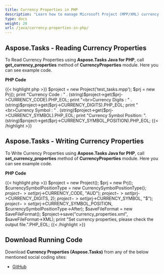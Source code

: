 ```yaml
---
title: Currency Properties in PHP
description: "Learn how to manage Microsoft Project (MPP/XML) currency properties using Aspose.Tasks Java for PHP."
type: docs
weight: 20
url: /java/currency-properties-in-php/
---
```


## **Aspose.Tasks - Reading Currency Properties**
To Read Currency Properties using **Aspose.Tasks Java for PHP**, call **get_currency_properties** method of **CurrencyProperties** module. Here you can see example code.

**PHP Code**

{{< highlight php >}}
$project = new Project('test_tasks.mpp');
$prj = new Prj();
print "Currency Code : " . (string)$project->get($prj->CURRENCY_CODE).PHP_EOL;
print "<br>Currency Digits : " . (string)$project->get($prj->CURRENCY_DIGITS).PHP_EOL;
print "<br>Currency Symbol : " . (string)$project->get($prj->CURRENCY_SYMBOL).PHP_EOL;
print "Currency Symbol Position: ". (string)$project->get($prj->CURRENCY_SYMBOL_POSITION).PHP_EOL;
{{< /highlight >}}

## **Aspose.Tasks - Writing Currency Properties**
To Write Currency Properties using **Aspose.Tasks Java for PHP**, call **set_currency_properties** method of **CurrencyProperties** module. Here you can see example code.

**PHP Code**

{{< highlight php >}}
$project = new Project();
$prj = new Prj();
$currencySymbolPositionType = new CurrencySymbolPositionType();
$project->set($prj->CURRENCY_CODE, "AUD");
$project->set($prj->CURRENCY_DIGITS, 2);
$project->set($prj->CURRENCY_SYMBOL, "$");
$project->set($prj->CURRENCY_SYMBOL_POSITION, $currencySymbolPositionType->After);
$saveFileFormat = new SaveFileFormat();
$project->save("currency_properties.xml", $saveFileFormat->XML);
print "Set currency properties, please check the output file.".PHP_EOL;
{{< /highlight >}}

## **Download Running Code**
Download **Currency Properties (Aspose.Tasks)** from any of the below mentioned social coding sites:

- [GitHub](https://github.com/aspose-tasks/Aspose.Tasks-for-Java/blob/master/Plugins/Aspose_Tasks_Java_for_PHP/src/aspose/tasks/WorkingWithProjects/CurrencyProperties.php)
